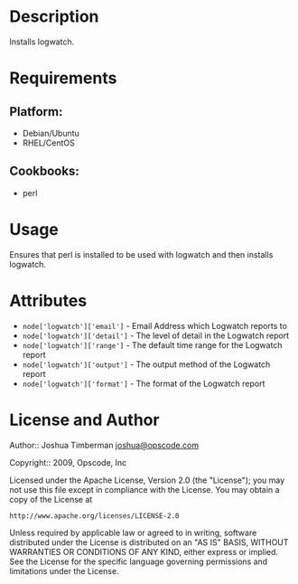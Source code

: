 Description
===========

Installs logwatch.

Requirements
============

## Platform:

* Debian/Ubuntu
* RHEL/CentOS

## Cookbooks:

* perl

Usage
=====

Ensures that perl is installed to be used with logwatch and then
installs logwatch.

Attributes
==========

* `node['logwatch']['email']` - Email Address which Logwatch reports to
* `node['logwatch']['detail']` - The level of detail in the Logwatch report
* `node['logwatch']['range']` - The default time range for the Logwatch report
* `node['logwatch']['output']` - The output method of the Logwatch report
* `node['logwatch']['format']` - The format of the Logwatch report

License and Author
==================

Author:: Joshua Timberman <joshua@opscode.com>

Copyright:: 2009, Opscode, Inc

Licensed under the Apache License, Version 2.0 (the "License");
you may not use this file except in compliance with the License.
You may obtain a copy of the License at

    http://www.apache.org/licenses/LICENSE-2.0

Unless required by applicable law or agreed to in writing, software
distributed under the License is distributed on an "AS IS" BASIS,
WITHOUT WARRANTIES OR CONDITIONS OF ANY KIND, either express or implied.
See the License for the specific language governing permissions and
limitations under the License.
